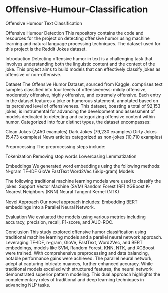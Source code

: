 # Offensive-Humour-Classification
Offensive Humour Text Classification

Offensive Humour Detection
This repository contains the code and resources for the project on detecting offensive humor using machine learning and natural language processing techniques. The dataset used for this project is the Reddit Jokes dataset.

Introduction
Detecting offensive humor in text is a challenging task that involves understanding both the linguistic content and the context of the joke. This project aims to build models that can effectively classify jokes as offensive or non-offensive.

Dataset
The Offensive Humor Dataset, sourced from Kaggle, comprises text samples classified into four levels of offensiveness: mildly offensive, moderately offensive, highly offensive, and extremely offensive. Each entry in the dataset features a joke or humorous statement, annotated based on its perceived level of offensiveness. This dataset, boasting a total of 92,153 jokes, is instrumental for advancing the development and assessment of models dedicated to detecting and categorizing offensive content within humor. Categorized into four distinct types, the dataset encompasses:

Clean Jokes (7,450 examples) Dark Jokes (79,230 examples) Dirty Jokes (5,473 examples) News articles categorized as non-jokes (10,710 examples)

Preprocessing
The preprocessing steps include:

Tokenization
Removing stop words Lowercasing Lemmatization

Embeddings
We generated word embeddings using the following methods: N-gram TF-IDF GloVe FastText Word2Vec (Skip-gram) Models

The following traditional machine learning models were used to classify the jokes:
Support Vector Machine (SVM) Random Forest (RF) XGBoost K-Nearest Neighbors (KNN) Neural Tangent Kernel (NTK)

Novel Approach
Our novel approach includes: Embedding BERT embeddings into a Parallel Neural Network.

Evaluation
We evaluated the models using various metrics including accuracy, precision, recall, F1-score, and AUC-ROC.

Conclusion
This study explored offensive humor classification using traditional machine learning models and a parallel neural network approach. Leveraging TF-IDF, n-gram, GloVe, FastText, Word2Vec, and BERT embeddings, models like SVM, Random Forest, KNN, NTK, and XGBoost were trained. With comprehensive preprocessing and data balancing, notable performance gains were achieved. The parallel neural network, adept at capturing intricate nuances, further enhanced accuracy. While traditional models excelled with structured features, the neural network demonstrated superior pattern modeling. This dual approach highlights the complementary roles of traditional and deep learning techniques in advancing NLP tasks.
